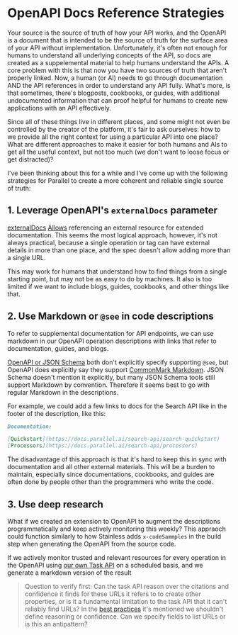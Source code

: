 # OpenAPI Docs Reference Strategies

Your source is the source of truth of how your API works, and the OpenAPI is a document that is intended to be the source of truth for the surface area of your API without implementation. Unfortunately, it's often not enough for humans to understand all underlying concepts of the API, so docs are created as a suppelemental material to help humans understand the APIs. A core problem with this is that now you have two sources of truth that aren't properly linked. Now, a human (or AI) needs to go through documentation AND the API references in order to understand any API fully. What's more, is that sometimes, there's blogposts, cookbooks, or guides, with additional undocumented information that can proof helpful for humans to create new applications with an API effectively.

Since all of these things live in different places, and some might not even be controlled by the creator of the platform, it's fair to ask ourselves: how to we provide all the right context for using a particular API into one place? What are different approaches to make it easier for both humans and AIs to get all the useful context, but not too much (we don't want to loose focus or get distracted)?

I've been thinking about this for a while and I've come up with the following strategies for Parallel to create a more coherent and reliable single source of truth:

## 1. Leverage OpenAPI's `externalDocs` parameter

[externalDocs](https://openapispec.com/docs/what/what-is-the-externaldocs-field-in-openapi/) [Allows](https://github.com/OAI/OpenAPI-Specification/blob/main/versions/3.1.1.md#external-documentation-object) referencing an external resource for extended documentation. This seems the most logical approach, however, it's not always practical, because a single operation or tag can have external details in more than one place, and the spec doesn't allow adding more than a single URL.

This may work for humans that understand how to find things from a single starting point, but may not be as easy to do by machines. It also is too limited if we want to include blogs, guides, cookbooks, and other things like that.

## 2. Use Markdown or `@see` in code descriptions

To refer to supplemental documentation for API endpoints, we can use markdown in our OpenAPI operation descriptions with links that refer to documentation, guides, and blogs.

[OpenAPI or JSON Schema](https://letmeprompt.com/rules-httpsuithu-8torc80) both don't explicitly specify supporting `@see`, but OpenAPI does explicitly say they support [CommonMark Markdown](https://commonmark.org). JSON Schema doesn't mention it explicitly, but many JSON Schema tools still support Markdown by convention. Therefore it seems best to go with regular Markdown in the descriptions.

For example, we could add a few links to docs for the Search API like in the footer of the description, like this:

```md
Documentation:

[Quickstart](https://docs.parallel.ai/search-api/search-quickstart)
[Processors](https://docs.parallel.ai/search-api/processors)
```

The disadvantage of this approach is that it's hard to keep this in sync with documentation and all other external materials. This will be a burden to maintain, especially since documentations, cookbooks, and guides are often done by people other than the programmers who write the code.

## 3. Use deep research

What if we created an extension to OpenAPI to augment the descriptions programmatically and keep actively monitoring this weekly? This appraoch could function similarly to how Stainless adds `x-codeSammples` in the build step when generating the OpenAPI from the source code.

If we actively monitor trusted and relevant resources for every operation in the OpenAPI using [our own Task API](https://docs.parallel.ai/api-reference/task-api-v1/create-task-run) on a scheduled basis, and we generate a markdown version of the result

> Question to verify first: Can the task API reason over the citations and confidence it finds for these URLs it refers to to create other properties, or is it a fundamental limitation to the task API that it can't reliably find URLs? In the [best practices](https://docs.parallel.ai/task-api/core-concepts/specify-a-task#task-spec-best-practices) it's mentioned we shouldn't define reasoning or confidence. Can we specify fields to list URLs or is this an antipattern?
